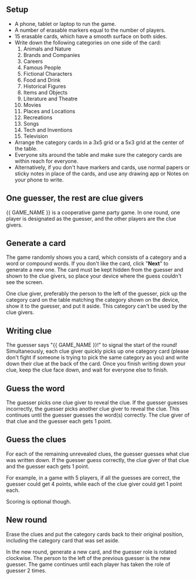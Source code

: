 ## Setup

- A phone, tablet or laptop to run the game.
- A number of erasable markers equal to the number of players.
- 15 erasable cards, which have a smooth surface on both sides.
- Write down the following categories on one side of the card:
  1. Animals and Nature
  1. Brands and Companies
  1. Careers
  1. Famous People
  1. Fictional Characters
  1. Food and Drink
  1. Historical Figures
  1. Items and Objects
  1. Literature and Theatre
  1. Movies
  1. Places and Locations
  1. Recreations
  1. Songs
  1. Tech and Inventions
  1. Television
- Arrange the category cards in a 3x5 grid or a 5x3 grid at the center of the table.
- Everyone sits around the table and make sure the category cards are within reach for everyone.
- Alternatively, if you don't have markers and cards, use normal papers or sticky notes in place of the cards, and use any drawing app or Notes on your phone to write.

## One guesser, the rest are clue givers

{{ GAME_NAME }} is a cooperative game party game. In one round, one player is designated as the guesser, and the other players are the clue givers.

## Generate a card

The game randomly shows you a card, which consists of a category and a word or compound words. If you don't like the card, click "<b>Next</b>" to generate a new one. The card must be kept hidden from the guesser and shown to the clue givers, so place your device where the guess couldn't see the screen.

One clue giver, preferably the person to the left of the guesser, pick up the category card on the table matching the category shown on the device, show it to the guesser, and put it aside. This category can't be used by the clue givers.

## Writing clue

The guesser says "{{ GAME_NAME }}!" to signal the start of the round! Simultaneously, each clue giver quickly picks up one category card (please don't fight if someone is trying to pick the same category as you) and write down their clue at the back of the card. Once you finish writing down your clue, keep the clue face down, and wait for everyone else to finish.

## Guess the word

The guesser picks one clue giver to reveal the clue. If the guesser guesses incorrectly, the guesser picks another clue giver to reveal the clue. This continues until the guesser guesses the word(s) correctly. The clue giver of that clue and the guesser each gets 1 point.

## Guess the clues

For each of the remaining unrevealed clues, the guesser guesses what clue was written down. If the guesser guess correctly, the clue giver of that clue and the guesser each gets 1 point.

For example, in a game with 5 players, if all the guesses are correct, the guesser could get 4 points, while each of the clue giver could get 1 point each.

Scoring is optional though.

## New round

Erase the clues and put the category cards back to their original position, including the category card that was set aside.

In the new round, generate a new card, and the guesser role is rotated clockwise. The person to the left of the previous guesser is the new guesser. The game continues until each player has taken the role of guesser 2 times.

